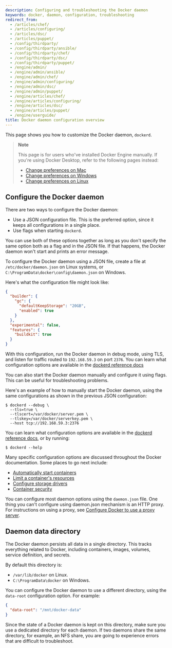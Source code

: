 ```yaml
---
description: Configuring and troubleshooting the Docker daemon
keywords: docker, daemon, configuration, troubleshooting
redirect_from:
  - /articles/chef/
  - /articles/configuring/
  - /articles/dsc/
  - /articles/puppet/
  - /config/thirdparty/
  - /config/thirdparty/ansible/
  - /config/thirdparty/chef/
  - /config/thirdparty/dsc/
  - /config/thirdparty/puppet/
  - /engine/admin/
  - /engine/admin/ansible/
  - /engine/admin/chef/
  - /engine/admin/configuring/
  - /engine/admin/dsc/
  - /engine/admin/puppet/
  - /engine/articles/chef/
  - /engine/articles/configuring/
  - /engine/articles/dsc/
  - /engine/articles/puppet/
  - /engine/userguide/
title: Docker daemon configuration overview
---
```


This page shows you how to customize the Docker daemon, `dockerd`.

> **Note**
>
> This page is for users who've installed Docker Engine manually. If you're
> using Docker Desktop, refer to the following pages instead:
>
> - [Change preferences on Mac](../../desktop/settings/mac#docker-engine)
> - [Change preferences on Windows](../../desktop/settings/windows#docker-engine)
> - [Change preferences on Linux](../../desktop/settings/linux#docker-engine)

## Configure the Docker daemon

There are two ways to configure the Docker daemon:

- Use a JSON configuration file. This is the preferred option, since it keeps
  all configurations in a single place.
- Use flags when starting `dockerd`.

You can use both of these options together as long as you don't specify the same
option both as a flag and in the JSON file. If that happens, the Docker daemon
won't start and prints an error message.

To configure the Docker daemon using a JSON file, create a file at
`/etc/docker/daemon.json` on Linux systems, or
`C:\ProgramData\docker\config\daemon.json` on Windows.

Here's what the configuration file might look like:

```json
{
  "builder": {
    "gc": {
      "defaultKeepStorage": "20GB",
      "enabled": true
    }
  },
  "experimental": false,
  "features": {
    "buildkit": true
  }
}
```

With this configuration, run the Docker daemon in debug mode, using TLS, and
listen for traffic routed to `192.168.59.3` on port `2376`. You can learn what
configuration options are available in the
[dockerd reference docs](../../engine/reference/commandline/dockerd.md#daemon-configuration-file)

You can also start the Docker daemon manually and configure it using flags. This
can be useful for troubleshooting problems.

Here's an example of how to manually start the Docker daemon, using the same
configurations as shown in the previous JSON configuration:

```console
$ dockerd --debug \
  --tls=true \
  --tlscert=/var/docker/server.pem \
  --tlskey=/var/docker/serverkey.pem \
  --host tcp://192.168.59.3:2376
```

You can learn what configuration options are available in the
[dockerd reference docs](../../engine/reference/commandline/dockerd.md), or by
running:

```console
$ dockerd --help
```

Many specific configuration options are discussed throughout the Docker
documentation. Some places to go next include:

- [Automatically start containers](../containers/start-containers-automatically.md)
- [Limit a container's resources](../containers/resource_constraints.md)
- [Configure storage drivers](../../storage/storagedriver/select-storage-driver.md)
- [Container security](../../engine/security/index.md)

You can configure most daemon options using the `daemon.json` file. One thing
you can't configure using daemon.json mechanism is an HTTP proxy. For
instructions on using a proxy, see
[Configure Docker to use a proxy server](../../network/proxy.md).

## Daemon data directory

The Docker daemon persists all data in a single directory. This tracks
everything related to Docker, including containers, images, volumes, service
definition, and secrets.

By default this directory is:

- `/var/lib/docker` on Linux.
- `C:\ProgramData\docker` on Windows.

You can configure the Docker daemon to use a different directory, using the
`data-root` configuration option. For example:

```json
{
  "data-root": "/mnt/docker-data"
}
```

Since the state of a Docker daemon is kept on this directory, make sure you use
a dedicated directory for each daemon. If two daemons share the same directory,
for example, an NFS share, you are going to experience errors that are difficult
to troubleshoot.
